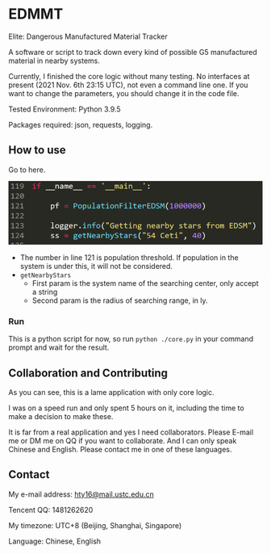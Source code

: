 # EDMMT

Elite: Dangerous Manufactured Material Tracker

A software or script to track down every kind of possible G5 manufactured material in nearby systems.

Currently, I finished the core logic without many testing. No interfaces at present (2021 Nov. 6th 23:15 UTC), not even a command line one. If you want to change the parameters, you should change it in the code file. 

Tested Environment: Python 3.9.5

Packages required: json, requests, logging.

## How to use

Go to here.

![image-20211107071938690](readme.assets/image-20211107071938690.png)

- The number in line 121 is population threshold. If population in the system is under this, it will not be considered.
- `getNearbyStars`
  - First param is the system name of the searching center, only accept a string
  - Second param is the radius of searching range, in ly.

### Run

This is a python script for now, so run `python ./core.py` in your command prompt and wait for the result.

## Collaboration and Contributing

As you can see, this is a lame application with only core logic. 

I was on a speed run and only spent 5 hours on it, including the time to make a decision to make these.

It is far from a real application and yes I need collaborators. Please E-mail me or DM me on QQ if you want to collaborate. And I can only speak Chinese and English. Please contact me in one of these languages.

## Contact

My e-mail address: hty16@mail.ustc.edu.cn

Tencent QQ: 1481262620

My timezone: UTC+8 (Beijing, Shanghai, Singapore)

Language: Chinese, English

